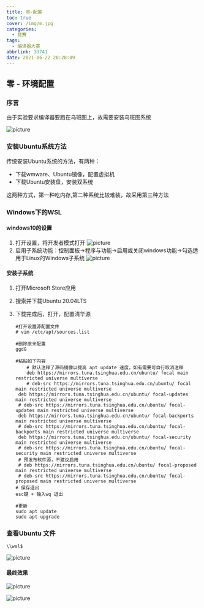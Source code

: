 ```yaml
---
title: 零-配置
toc: true
cover: /img/m.jpg
categories:
  - 竞赛
tags:
  - 编译器大赛
abbrlink: 33741
date: 2021-06-22 20:28:09
---
```


## **零 - 环境配置**

### **序言**

由于实验要求编译器要跑在乌班图上，故需要安装乌班图系统<!-- more -->

![picture](/img/compile1.jpg)

### **安装Ubuntu系统方法**

传统安装Ubuntu系统的方法，有两种：

* 下载wmware、Ubuntu镜像，配置虚拟机
* 下载Ubuntu安装盘，安装双系统

这两种方式，第一种吃内存,第二种系统比较难装，故采用第三种方法

### **Windows下的WSL**

#### **windows10的设置**

1. 打开设置，将开发者模式打开
   ![picture](/img/compile2.jpg)
2. 启用子系统功能：控制面板->程序与功能->启用或关闭windows功能->勾选适用于Linux的Windows子系统
   ![picture](/img/compile3.jpg)

#### **安装子系统**

1. 打开Microsoft Store应用

2. 搜索并下载Ubuntu 20.04LTS

3. 下载完成后，打开，配置清华源 

   ```shell
   #打开设置源配置文件    
   # vim /etc/apt/sources.list
   
   #删除原来配置
   ggdG
   
   #粘贴如下内容
       # 默认注释了源码镜像以提高 apt update 速度，如有需要可自行取消注释
       deb https://mirrors.tuna.tsinghua.edu.cn/ubuntu/ focal main restricted universe multiverse
       # deb-src https://mirrors.tuna.tsinghua.edu.cn/ubuntu/ focal main restricted universe multiverse
   	deb https://mirrors.tuna.tsinghua.edu.cn/ubuntu/ focal-updates main restricted universe multiverse
   	# deb-src https://mirrors.tuna.tsinghua.edu.cn/ubuntu/ focal-updates main restricted universe multiverse
   	deb https://mirrors.tuna.tsinghua.edu.cn/ubuntu/ focal-backports main restricted universe multiverse
   	# deb-src https://mirrors.tuna.tsinghua.edu.cn/ubuntu/ focal-backports main restricted universe multiverse
   	deb https://mirrors.tuna.tsinghua.edu.cn/ubuntu/ focal-security main restricted universe multiverse
   	# deb-src https://mirrors.tuna.tsinghua.edu.cn/ubuntu/ focal-security main restricted universe multiverse
   	# 预发布软件源，不建议启用
   	# deb https://mirrors.tuna.tsinghua.edu.cn/ubuntu/ focal-proposed main restricted universe multiverse
   	# deb-src https://mirrors.tuna.tsinghua.edu.cn/ubuntu/ focal-proposed main restricted universe multiverse
   # 保存退出
   esc键 + 输入wq 退出
   
   #更新
   sudo apt update
   sudo apt upgrade
   ```

### **查看Ubuntu 文件**

   ```shell
   \\wsl$
   ```

![picture](/img/compile4.jpg)

#### 最终效果

![picture](/img/compile5.jpg)

![picture](/img/compile6.jpg)

   
